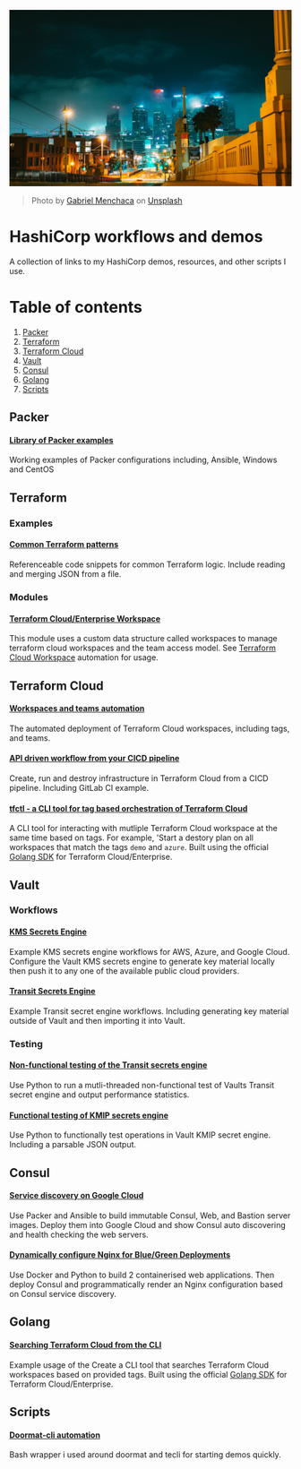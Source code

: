 ![Screenshot](img/splash.jpg)
> Photo by [Gabriel Menchaca](https://unsplash.com/gabrielmenchaca) on [Unsplash](https://unsplash.com)

# HashiCorp workflows and demos
A collection of links to my HashiCorp demos, resources, and other scripts I use.

# Table of contents
1. [Packer](#packer)
2. [Terraform](#terraform)
3. [Terraform Cloud](#terraform-cloud)
4. [Vault](#vault)
5. [Consul](#consul)
6. [Golang](#golang)
7. [Scripts](#scripts)

## Packer <a name="packer"></a>
#### [Library of Packer examples](https://github.com/jamiewri/packer-by-example)
Working examples of Packer configurations including, Ansible, Windows and CentOS

## Terraform <a name="terraform"></a>

### Examples

#### [Common Terraform patterns](https://github.com/jamiewri/tf-common-patterns)
Referenceable code snippets for common Terraform logic. Include reading and merging JSON from a file.

### Modules

#### [Terraform Cloud/Enterprise Workspace](https://github.com/jamiewri/terraform-tfe-workspace)
This module uses a custom data structure called workspaces to manage terraform cloud workspaces and the team access model. See [Terraform Cloud Workspace](https://github.com/jamiewri/tfc-management) automation for usage.

## Terraform Cloud <a name="terraform-cloud"></a>

#### [Workspaces and teams automation](https://github.com/jamiewri/tfc-management)
The automated deployment of Terraform Cloud workspaces, including tags, and teams.

#### [API driven workflow from your CICD pipeline](https://github.com/jamiewri/terraform-cloud-connect)
Create, run and destroy infrastructure in Terraform Cloud from a CICD pipeline. Including GitLab CI example.

#### [tfctl - a CLI tool for tag based orchestration of Terraform Cloud](https://github.com/jamiewri/tfctl)
A CLI tool for interacting with mutliple Terraform Cloud workspace at the same time based on tags. For example, 'Start a destory plan on all workspaces that match the tags `demo` and `azure`. Built using the official [Golang SDK](https://github.com/hashicorp/go-tfe) for Terraform Cloud/Enterprise.

## Vault <a name="vault"></a>

### Workflows

#### [KMS Secrets Engine](https://github.com/jamiewri/snapshot-vault-kms)
Example KMS secrets engine workflows for AWS, Azure, and Google Cloud. Configure the Vault KMS secrets engine to generate key material locally then push it to any one of the available public cloud providers.

#### [Transit Secrets Engine](https://github.com/jamiewri/vault-transit-workflows)
Example Transit secret engine workflows. Including generating key material outside of Vault and then importing it into Vault.

### Testing
#### [Non-functional testing of the Transit secrets engine](https://github.com/jamiewri/vault-loadtester)
Use Python to run a mutli-threaded non-functional test of Vaults Transit secret engine and output performance statistics.

#### [Functional testing of KMIP secrets engine](https://github.com/jamiewri/vault-kmip-secrets-engine-client-test)
Use Python to functionally test operations in Vault KMIP secret engine. Including a parsable JSON output.

## Consul <a name="consul"></a>

#### [Service discovery on Google Cloud](https://github.com/jamiewri/consul-service-discovery)
Use Packer and Ansible to build immutable Consul, Web, and Bastion server images. Deploy them into Google Cloud and show Consul auto discovering and health checking the web servers.

#### [Dynamically configure Nginx for Blue/Green Deployments](https://github.com/jamiewri/consul-snapshot-blue-green-deployments)
Use Docker and Python to build 2 containerised web applications. Then deploy Consul and programmatically render an Nginx configuration based on Consul service discovery.

## Golang <a name="golang">
#### [Searching Terraform Cloud from the CLI](https://github.com/jamiewri/terraform-cloud-tag-orchestration)
Example usage of the  Create a CLI tool that searches Terraform Cloud workspaces based on provided tags. Built using the official [Golang SDK](https://github.com/hashicorp/go-tfe) for Terraform Cloud/Enterprise.

## Scripts <a name="scripts"></a>
#### [Doormat-cli automation](https://github.com/jamiewri/doormat-cli-automation)
Bash wrapper i used around doormat and tecli for starting demos quickly.
